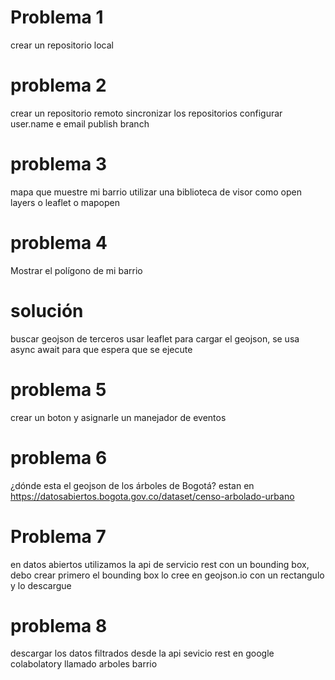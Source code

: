 # Problema 1
crear un repositorio local
# problema 2
crear un repositorio remoto
sincronizar los repositorios
configurar user.name e email
publish branch
# problema 3
mapa que muestre mi barrio
utilizar una biblioteca de visor como open layers o leaflet o mapopen
# problema 4
Mostrar el polígono de mi barrio 
# solución 
buscar geojson de terceros
usar leaflet para cargar el geojson, se usa async await para que espera que se ejecute
# problema 5
crear un boton y asignarle un manejador de eventos
# problema 6 
¿dónde esta el geojson de los árboles de Bogotá?
estan en https://datosabiertos.bogota.gov.co/dataset/censo-arbolado-urbano
# Problema 7
en datos abiertos utilizamos la api de servicio rest con un bounding box, debo crear primero el bounding box lo cree en geojson.io con un  rectangulo y lo descargue
# problema 8
descargar los datos filtrados desde la api sevicio rest en google colabolatory llamado arboles barrio

